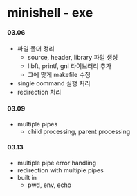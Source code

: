 # minishell - exe

#### 03.06
+ 파일 폴더 정리
    + source, header, library 파일 생성
    + libft, printf, gnl 라이브러리 추가
    + 그에 맞게 makefile 수정
+ single command 실행 처리
+ redirection 처리

#### 03.09
+ multiple pipes
    + child processing, parent processing

#### 03.13
+ multiple pipe error handling
+ redirection with multiple pipes
+ built in
    + pwd, env, echo
